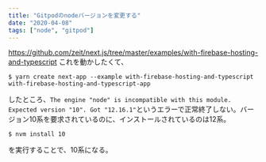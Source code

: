 ```yaml
---
title: "Gitpodのnodeバージョンを変更する"
date: "2020-04-08"
tags: ["node", "gitpod"]
---
```


https://github.com/zeit/next.js/tree/master/examples/with-firebase-hosting-and-typescript
これを動かしたくて、

```
$ yarn create next-app --example with-firebase-hosting-and-typescript with-firebase-hosting-and-typescript-app
```
したところ、`The engine "node" is incompatible with this module. Expected version "10". Got "12.16.1"`というエラーで正常終了しない。バージョン10系を要求されているのに、インストールされているのは12系。

```
$ nvm install 10
```
を実行することで、10系になる。
